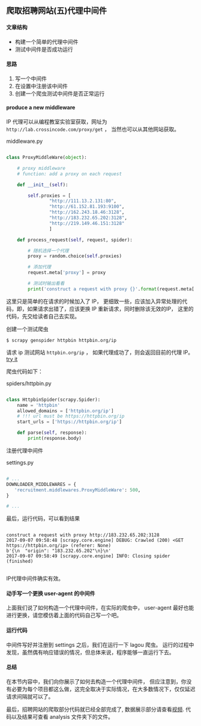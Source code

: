 ## 爬取招聘网站(五)代理中间件


#### 文章结构


- 构建一个简单的代理中间件
- 测试中间件是否成功运行



#### 思路

1. 写一个中间件
2. 在设置中注册该中间件
3. 创建一个爬虫测试中间件是否正常运行

#### produce a new middleware

IP 代理可以从编程教室实验室获取，网址为 `http://lab.crossincode.com/proxy/get` ， 当然也可以从其他网站获取。


middleware.py

```python

class ProxyMiddleWare(object):

    # proxy middleware
    # function: add a proxy on each request

    def __init__(self):

        self.proxies = [
                "http://111.13.2.131:80",
                "http://61.152.81.193:9100",
                "http://162.243.18.46:3128",
                "http://183.232.65.202:3128",
                "http://219.149.46.151:3128"
                ]

    def process_request(self, request, spider):

        # 随机选择一个代理
        proxy = random.choice(self.proxies)

        # 添加代理
        request.meta['proxy'] = proxy

        # 测试时输出看看
        print('construct a request with proxy {}'.format(request.meta['proxy']))

```

这里只是简单的在请求的时候加入了 IP， 更细致一些，应该加入异常处理的代码，即，如果请求出错了，应该更换 IP 重新请求，同时删除该无效的IP， 这里的代码，先交给读者自己去实现。

创建一个测试爬虫

```
$ scrapy genspider httpbin httpbin.org/ip

```

请求 ip 测试网站 `httpbin.org/ip` ， 如果代理成功了，则会返回目前的代理 IP。[try it](http://httpbin.org/ip)

爬虫代码如下：

spiders/httpbin.py

```python

class HttpbinSpider(scrapy.Spider):
    name = 'httpbin'
    allowed_domains = ['httpbin.org/ip']
    # !!! url must be https://httpbin.org/ip
    start_urls = ['https://httpbin.org/ip']

    def parse(self, response):
        print(response.body)

```

注册代理中间件

settings.py

```python

# ...
DOWNLOADER_MIDDLEWARES = {
   'recruitment.middlewares.ProxyMiddleWare': 500,
}

# ...

```
最后，运行代码，可以看到结果

```

construct a request with proxy http://183.232.65.202:3128
2017-09-07 09:58:48 [scrapy.core.engine] DEBUG: Crawled (200) <GET https://httpbin.org/ip> (referer: None)
b'{\n  "origin": "183.232.65.202"\n}\n'
2017-09-07 09:58:49 [scrapy.core.engine] INFO: Closing spider (finished)


```
IP代理中间件确实有效。

#### 动手写一个更换 user-agent 的中间件

上面我们说了如何构造一个代理中间件，在实际的爬虫中， user-agent 最好也能进行更换，请您模仿着上面的代码自己写一个吧。


#### 运行代码

中间件写好并注册到 settings 之后，我们在运行一下 lagou 爬虫。
运行的过程中发现，虽然偶有响应错误的情况，但总体来说，程序能够一直运行下去。

#### 总结

在本节内容中，我们向你展示了如何去构造一个代理中间件， 但应注意到，你没有必要为每个项目都这么做，这完全取决于实际情况，在大多数情况下，仅仅延迟请求间隔就可以了。

最后，招聘网站的爬取部分代码就已经全部完成了, 数据展示部分请查看[视频](http://crossincode.com/school/lesson/126/).
代码以及结果可查看 analysis 文件夹下的文件。